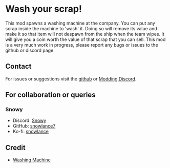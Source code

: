 # Wash your scrap!

This mod spawns a washing machine at the company. You can put any scrap inside the machine to 'wash' it. Doing so will remove its value and make it so that item will not despawn from the ship when the team wipes. It will give you a coin worth the value of that scrap that you can sell. This mod is a very much work in progress, please report any bugs or issues to the github or discord page.

## Contact

For issues or suggestions visit the [github](https://github.com/snowlance7/LethalWashing) or [Modding Discord](https://discord.com/channels/1168655651455639582/1315122095738454056).

## For collaboration or queries

### Snowy
- Discord: [Snowy](https://discord.com/users/327989194087727107)
- GitHub: [snowlance7](https://github.com/snowlance7)
- Ko-fi: [snowlance](https://ko-fi.com/snowlance)

## Credit

- [Washing Machine](https://skfb.ly/oqMJr)